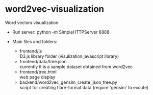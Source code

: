 # word2vec-visualization
Word vectors visualization

- Run server: python -m SimpleHTTPServer 8888

- Main files and folders:
	+ frontend/js<br>
		D3.js library folder (visulization javascript library)
	+ frontend/data/tree.json<br>
		currently it is a sample dataset obtained from word2vec
	+ frontend/tree.html<br>
		web page display
	+ backend/word2vec_gensim_create_json_tree.py<br>
		script for creating flare-format data (require 'gensim' to excute)
